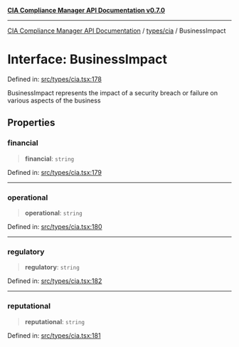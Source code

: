 [**CIA Compliance Manager API Documentation v0.7.0**](../../../README.md)

***

[CIA Compliance Manager API Documentation](../../../modules.md) / [types/cia](../README.md) / BusinessImpact

# Interface: BusinessImpact

Defined in: [src/types/cia.tsx:178](https://github.com/Hack23/cia-compliance-manager/blob/a904e43458f81faf7066f9da9fc149cc9f6e236d/src/types/cia.tsx#L178)

BusinessImpact represents the impact of a security breach or failure
on various aspects of the business

## Properties

### financial

> **financial**: `string`

Defined in: [src/types/cia.tsx:179](https://github.com/Hack23/cia-compliance-manager/blob/a904e43458f81faf7066f9da9fc149cc9f6e236d/src/types/cia.tsx#L179)

***

### operational

> **operational**: `string`

Defined in: [src/types/cia.tsx:180](https://github.com/Hack23/cia-compliance-manager/blob/a904e43458f81faf7066f9da9fc149cc9f6e236d/src/types/cia.tsx#L180)

***

### regulatory

> **regulatory**: `string`

Defined in: [src/types/cia.tsx:182](https://github.com/Hack23/cia-compliance-manager/blob/a904e43458f81faf7066f9da9fc149cc9f6e236d/src/types/cia.tsx#L182)

***

### reputational

> **reputational**: `string`

Defined in: [src/types/cia.tsx:181](https://github.com/Hack23/cia-compliance-manager/blob/a904e43458f81faf7066f9da9fc149cc9f6e236d/src/types/cia.tsx#L181)
